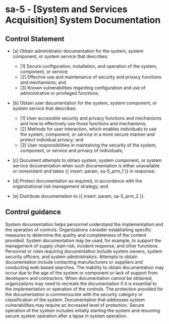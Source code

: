 # sa-5 - \[System and Services Acquisition\] System Documentation

## Control Statement

- \[a\] Obtain administrator documentation for the system, system component, or system service that describes:

  - \[1\] Secure configuration, installation, and operation of the system, component, or service;
  - \[2\] Effective use and maintenance of security and privacy functions and mechanisms; and
  - \[3\] Known vulnerabilities regarding configuration and use of administrative or privileged functions;

- \[b\] Obtain user documentation for the system, system component, or system service that describes:

  - \[1\] User-accessible security and privacy functions and mechanisms and how to effectively use those functions and mechanisms;
  - \[2\] Methods for user interaction, which enables individuals to use the system, component, or service in a more secure manner and protect individual privacy; and
  - \[3\] User responsibilities in maintaining the security of the system, component, or service and privacy of individuals;

- \[c\] Document attempts to obtain system, system component, or system service documentation when such documentation is either unavailable or nonexistent and takes {{ insert: param, sa-5_prm_1 }} in response;

- \[d\] Protect documentation as required, in accordance with the organizational risk management strategy; and

- \[e\] Distribute documentation to {{ insert: param, sa-5_prm_2 }}.

## Control guidance

System documentation helps personnel understand the implementation and the operation of controls. Organizations consider establishing specific measures to determine the quality and completeness of the content provided. System documentation may be used, for example, to support the management of supply chain risk, incident response, and other functions. Personnel or roles requiring documentation include system owners, system security officers, and system administrators. Attempts to obtain documentation include contacting manufacturers or suppliers and conducting web-based searches. The inability to obtain documentation may occur due to the age of the system or component or lack of support from developers and contractors. When documentation cannot be obtained, organizations may need to recreate the documentation if it is essential to the implementation or operation of the controls. The protection provided for the documentation is commensurate with the security category or classification of the system. Documentation that addresses system vulnerabilities may require an increased level of protection. Secure operation of the system includes initially starting the system and resuming secure system operation after a lapse in system operation.
